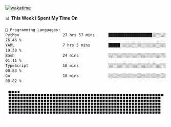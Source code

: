 [![wakatime](https://wakatime.com/badge/user/384f91c6-4eee-411f-8f3b-1b691f58a544.svg)](https://wakatime.com/@384f91c6-4eee-411f-8f3b-1b691f58a544)

<!--START_SECTION:waka-->
📊 **This Week I Spent My Time On** 

```text
💬 Programming Languages: 
Python                   27 hrs 57 mins      ███████████████████░░░░░░   76.46 % 
YAML                     7 hrs 5 mins        █████░░░░░░░░░░░░░░░░░░░░   19.38 % 
Bash                     24 mins             ░░░░░░░░░░░░░░░░░░░░░░░░░   01.11 % 
TypeScript               18 mins             ░░░░░░░░░░░░░░░░░░░░░░░░░   00.83 % 
Go                       18 mins             ░░░░░░░░░░░░░░░░░░░░░░░░░   00.82 % 
```


<!--END_SECTION:waka-->

<picture>
  <source media="(prefers-color-scheme: dark)" srcset="https://raw.githubusercontent.com/fuwx295/fuwx295/output/github-contribution-grid-snake-dark.svg">
  <source media="(prefers-color-scheme: light)" srcset="https://raw.githubusercontent.com/fuwx295/fuwx295/output/github-contribution-grid-snake.svg">
  <img alt="github contribution grid snake animation" src="https://raw.githubusercontent.com/fuwx295/fuwx295/output/github-contribution-grid-snake.svg">
</picture>
